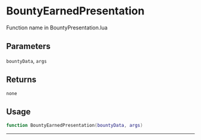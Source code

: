 # BountyEarnedPresentation
Function name in BountyPresentation.lua
## Parameters
`bountyData`, `args`
## Returns
`none`
## Usage
```lua
function BountyEarnedPresentation(bountyData, args)
```
---
